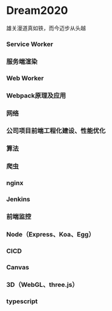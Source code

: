 # Dream2020

雄关漫道真如铁，而今迈步从头越

### Service Worker
### 服务端渲染
### Web Worker
### Webpack原理及应用
### 网络
### 公司项目前端工程化建设、性能优化
### 算法
### 爬虫
### nginx
### Jenkins
### 前端监控
### Node（Express、Koa、Egg）
### CICD
### Canvas
### 3D（WebGL、three.js）
### typescript


